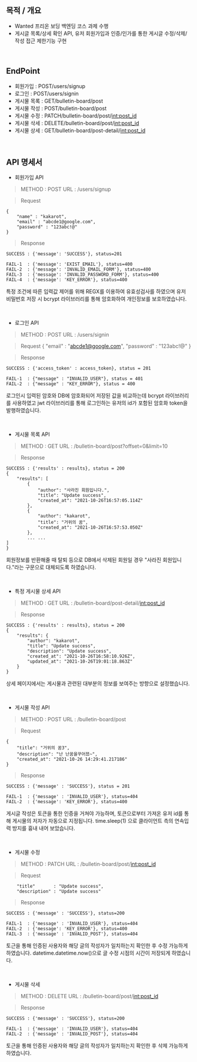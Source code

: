 ## 목적 / 개요

- Wanted 프리온 보딩 백엔딩 코스 과제 수행
- 게시글 목록/상세 확인 API, 유저 회원가입과 인증/인가를 통한 게시글 수정/삭제/작성 접근 제한기능 구현

<br>

## EndPoint

- 회원가입    : POST/users/signup 
- 로그인      : POST/users/signin
- 게시물 목록 : GET/bulletin-board/post
- 게시물 작성 : POST/bulletin-board/post
- 게시물 수정 : PATCH/bulletin-board/post/<int:post_id>
- 게시물 삭세 : DELETE/bulletin-board/post/<int:post_id>
- 게시물 상세 : GET/bulletin-board/post-detail/<int:post_id>

<br>

## API 명세서

- 회원가입 API
> METHOD : POST
> URL : /users/signup 

> Request
```
{
    "name" : "kakarot",
    "email" : "abcde1@google.com",
    "password" : "123abc!@"
}
```

> Response
```
SUCCESS : {'message': 'SUCCESS'}, status=201

FAIL-1  : {'message': 'EXIST_EMAIL'}, status=400
FAIL-2  : {'message': 'INVALID_EMAIL_FORM'}, status=400
FAIL-3  : {'message': 'INVALID_PASSWORD_FORM'}, status=400
FAIL-4  : {'message': 'KEY_ERROR'}, status=400
```
특정 조건에 따른 입력값 제어를 위해 REGX를 이용하여 유효성검사를 하였으며
유저 비밀번호 저장 시 bcrypt 라이브러리를 통해 암호화하여 개인정보를 보호하였습니다.

<br>

- 로그인 API
> METHOD : POST
> URL : /users/signin

> Request
{
    "email" : "abcde1@google.com",
    "password" : "123abc!@"
}

> Response
```
SUCCESS : {'access_token' : access_token}, status = 201

FAIL-1  : {"message" : "INVALID_USER"}, status = 401
FAIL-2  : {"message" : "KEY_ERROR"}, status = 400
```
로그인시 입력된 암호와 DB에 암호화되어 저장된 값을 비교하는데 bcrypt 라이브러리를 사용하였고
jwt 라이브러리를 통해 로그인하는 유저의 id가 포함된 암호화 token을 발행하였습니다.

<br>

- 게시물 목록 API
> METHOD : GET
> URL : /bulletin-board/post?offset=0&limit=10

> Response
```
SUCCESS : {'results' : results}, status = 200
{
    "results": [
        {
            "author": "사라진 회원입니다.",
            "title": "Update success",
            "created_at": "2021-10-26T16:57:05.114Z"
        },
        {
            "author": "kakarot",
            "title": "거위의 꿈",
            "created_at": "2021-10-26T16:57:53.050Z"
        },
        ... ...
]
}
```
회원정보를 반환해줄 때 탈퇴 등으로 DB에서 삭제된 회원일 경우
"사라진 회원입니다."라는 구문으로 대체되도록 하였습니다.

<br>

- 특정 게시물 상세 API
> METHOD : GET
> URL : /bulletin-board/post-detail/<int:post_id>

> Response
```
SUCCESS : {'results' : results}, status = 200
{
    "results": {
        "author": "kakarot",
        "title": "Update success",
        "description": "Update success",
        "created_at": "2021-10-26T16:58:10.926Z",
        "updated_at": "2021-10-26T19:01:18.863Z"
    }
}
```
상세 페이지에서는 게시물과 관련된 대부분의 정보를 보여주는 방향으로 설정했습니다.

<br>

- 게시물 작성 API
> METHOD : POST
> URL : /bulletin-board/post

> Request
```
{
    "title": "거위의 꿈3",
    "description": "난 난꿈을꾸어쬬~",
    "created_at": "2021-10-26 14:29:41.217186"
}
```

> Response
```
SUCCESS : {'message' : 'SUCCESS'}, status = 201

FAIL-1  : {'message' : 'INVALID_USER'}, status=404
FAIL-2  : {'message': 'KEY_ERROR'}, status=400
```
게시글 작성은 토큰을 통한 인증을 거쳐야 가능하며, 토큰으로부터 가져온 유저 id를 통해
게시물의 저자가 자동으로 지정됩니다.
time.sleep(1) 으로 클라이언트 측의 연속입력 방지를 흉내 내어 보았습니다.

<br>

- 게시물 수정
> METHOD : PATCH
> URL : /bulletin-board/post/<int:post_id>

> Request
```
    "title"       : "Update success",
    "description" : "Update success"
```

> Response
```
SUCCESS : {'message' : 'SUCCESS'}, status=200

FAIL-1  : {'message' : 'INVALID_USER'}, status=404
FAIL-2  : {'message': 'KEY_ERROR'}, status=400
FAIL-3  : {'message' : 'INVALID_POST'}, status=404
```
토근을 통해 인증된 사용자와 해당 글의 작성자가 일치하는지 확인한 후 수정 가능하게 하였습니다.
datetime.datetime.now()으로 글 수정 시점의 시간이 저장되게 하였습니다.

<br>

- 게시물 삭세
> METHOD : DELETE
> URL : /bulletin-board/post/<int:post_id>

> Response
```
SUCCESS : {'message' : 'SUCCESS'}, status=200

FAIL-1  : {'message' : 'INVALID_USER'}, status=404
FAIL-2  : {'message' : 'INVALID_POST'}, status=404
```
토근을 통해 인증된 사용자와 해당 글의 작성자가 일치하는지 확인한 후 삭제 가능하게 하였습니다.